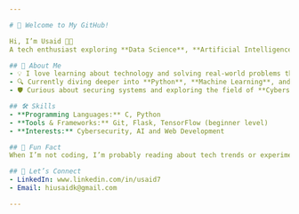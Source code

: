 ```yaml
---

# 👋 Welcome to My GitHub!  

Hi, I’m Usaid 👨‍💻  
A tech enthusiast exploring **Data Science**, **Artificial Intelligence**, and **Cybersecurity** while studying at the **Indian Institute of Technology Guwahati**.  

## 🚀 About Me  
- 💡 I love learning about technology and solving real-world problems through code.  
- 🔍 Currently diving deeper into **Python**, **Machine Learning**, and **Web Development**.  
- 🛡️ Curious about securing systems and exploring the field of **Cybersecurity**.  

## 🛠️ Skills  
- **Programming Languages:** C, Python  
- **Tools & Frameworks:** Git, Flask, TensorFlow (beginner level)  
- **Interests:** Cybersecurity, AI and Web Development  

## 🌟 Fun Fact  
When I’m not coding, I’m probably reading about tech trends or experimenting with new ideas!  

## 🤝 Let’s Connect  
- LinkedIn: www.linkedin.com/in/usaid7
- Email: hiusaidk@gmail.com 

--- 
```


<!---
usaid17/usaid17 is a ✨ special ✨ repository because its `README.md` (this file) appears on your GitHub profile.
You can click the Preview link to take a look at your changes.
--->

